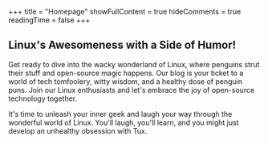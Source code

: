 +++
title = "Homepage"
showFullContent = true
hideComments = true
readingTime = false
+++

## Linux's Awesomeness with a Side of Humor!

Get ready to dive into the wacky wonderland of Linux, where penguins strut their stuff and open-source magic happens. Our blog is your ticket to a world of tech tomfoolery, witty wisdom, and a healthy dose of penguin puns. Join our Linux enthusiasts and let's embrace the joy of open-source technology together. 

It's time to unleash your inner geek and laugh your way through the wonderful world of Linux. You'll laugh, you'll learn, and you might just develop an unhealthy obsession with Tux.